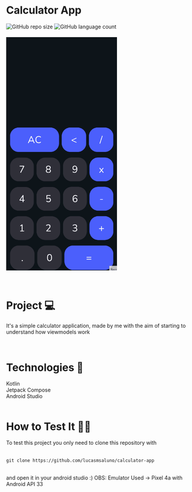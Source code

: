 
  <h1>Calculator App</h1>



  
![GitHub repo size](https://img.shields.io/github/repo-size/lucasmsaluno/calculator-app?style=for-the-badge)
![GitHub language count](https://img.shields.io/github/languages/count/lucasmsaluno/calculator-app?style=for-the-badge)
 

  <h4>
    <img src="assets/calculatorgif.gif" width="300px" align="center"/>
  </h4>


</div>
<br/>

<h1>
  Project 💻
</h1>
<p>
 It's a simple calculator application, made by me with the aim of starting to understand how viewmodels work
</p>

<br/>

<div>
<h1>
  Technologies 🚀 
</h1>
Kotlin<br/>
Jetpack Compose<br/>
Android Studio<br/>
</div>

<br/>

<h1>
  How to Test It 🤳🏽
</h1>
To test this project you only need to clone this repository with 
<br/>
<br/>

```
git clone https://github.com/lucasmsaluno/calculator-app
```

<br/>
and open it in your android studio :)
OBS: Emulator Used -> Pixel 4a with Android API 33
